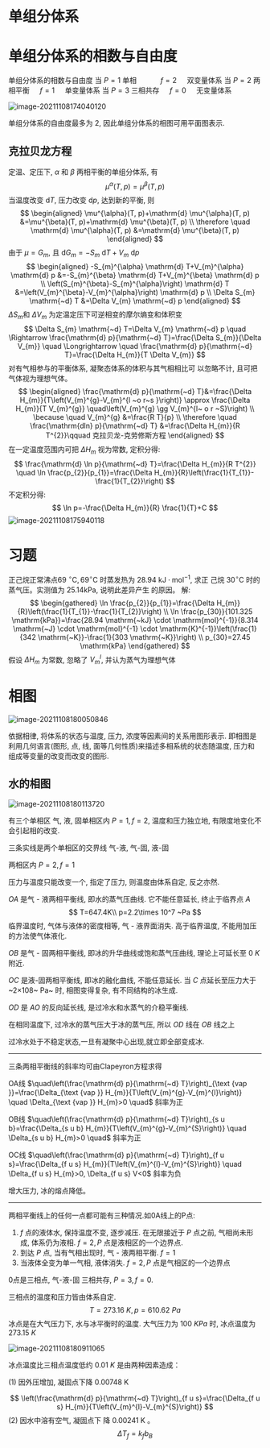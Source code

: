 # 单组分体系

# 单组分体系的相数与自由度

单组分体系的相数与自由度
当 $P=1$ 单相 $\qquad~~~ f=2\quad$ 双变量体系
当 $P=2$ 两相平衡 $\quad f=1 \quad$ 单变量体系
当 $P=3$ 三相共存 $\quad f=0 \quad$ 无变量体系

![image-20211108174040120](image/image-20211108174040120.png)

单组分体系的自由度最多为 $2,$ 因此单组分体系的相图可用平面图表示.

## 克拉贝龙方程

定温、定压下, $\alpha$ 和 $\beta$ 两相平衡的单组分体系, 有
$$
\mu^{\alpha}(T, p)=\mu^{\beta}(T, p)
$$
当温度改变 $\mathrm{d} T$, 压力改变 $\mathrm{d} p$, 达到新的平衡, 则
$$
\begin{aligned}
\mu^{\alpha}(T, p)+\mathrm{d} \mu^{\alpha}(T, p) &=\mu^{\beta}(T, p)+\mathrm{d} \mu^{\beta}(T, p) \\
\therefore \quad \mathrm{d} \mu^{\alpha}(T, p) &=\mathrm{d} \mu^{\beta}(T, p)
\end{aligned}
$$
由于 $\mu=G_{m}$, 且 $\mathrm{d} G_{m}=-S_{m} \mathrm{~d} T+V_{m} \mathrm{~d} p$
$$
\begin{aligned}
-S_{m}^{\alpha} \mathrm{d} T+V_{m}^{\alpha} \mathrm{d} p &=-S_{m}^{\beta} \mathrm{d} T+V_{m}^{\beta} \mathrm{d} p \\
\left(S_{m}^{\beta}-S_{m}^{\alpha}\right) \mathrm{d} T &=\left(V_{m}^{\beta}-V_{m}^{\alpha}\right) \mathrm{d} p \\
\Delta S_{m} \mathrm{~d} T &=\Delta V_{m} \mathrm{~d} p
\end{aligned}
$$
$\Delta S_m$和 $\Delta V_m$ 为定温定压下可逆相变的摩尔熵变和体积变
$$
\Delta S_{m} \mathrm{~d} T=\Delta V_{m} \mathrm{~d} p \quad \Rightarrow \frac{\mathrm{d} p}{\mathrm{~d} T}=\frac{\Delta S_{m}}{\Delta V_{m}} \quad \Longrightarrow \quad \frac{\mathrm{d} p}{\mathrm{~d} T}=\frac{\Delta H_{m}}{T \Delta V_{m}}
$$
对有气相参与的平衡体系, 凝聚态体系的体积与其气相相比可 以忽略不计, 且可把气体视为理想气体。
$$
\begin{aligned}
\frac{\mathrm{d} p}{\mathrm{~d} T}&=\frac{\Delta H_{m}}{T\left(V_{m}^{g}-V_{m}^{l ~o r~s }\right)} \approx \frac{\Delta H_{m}}{T V_{m}^{g}} \quad\left(V_{m}^{g} \gg V_{m}^{l~ o r ~S}\right)  \\
\because \quad V_{m}^{g} &=\frac{R T}{p} \\
\therefore \quad \frac{\mathrm{dln} p}{\mathrm{~d} T} &=\frac{\Delta H_{m}}{R T^{2}}\qquad 克拉贝龙-克劳修斯方程
\end{aligned}
$$
在一定温度范围内可把 $\Delta H_{m}$ 视为常数, 定积分得:
$$
\frac{\mathrm{d} \ln p}{\mathrm{~d} T}=\frac{\Delta H_{m}}{R T^{2}} \quad \ln \frac{p_{2}}{p_{1}}=\frac{\Delta H_{m}}{R}\left(\frac{1}{T_{1}}-\frac{1}{T_{2}}\right)
$$
不定积分得:
$$
\ln p=-\frac{\Delta H_{m}}{R} \frac{1}{T}+C
$$
![image-20211108175940118](image/image-20211108175940118.png)

# 习题

正己烷正常沸点69 ${ }^{\circ} \mathrm{C}, 69^{\circ} \mathrm{C}$ 时蒸发热为 $28.94 \mathrm{~kJ} \cdot \mathrm{mol}^{-1}$, 求正 己烷 $30^{\circ} \mathrm{C}$ 时的蒸气压。实测值为 $25.14 \mathrm{kPa}$, 说明此差异产生 的原因。
解:
$$
\begin{gathered}
\ln \frac{p_{2}}{p_{1}}=\frac{\Delta H_{m}}{R}\left(\frac{1}{T_{1}}-\frac{1}{T_{2}}\right) \\
\ln \frac{p_{30}}{101.325 \mathrm{kPa}}=\frac{28.94 \mathrm{~kJ} \cdot \mathrm{mol}^{-1}}{8.314 \mathrm{~J} \cdot \mathrm{mol}^{-1} \cdot \mathrm{K}^{-1}}\left(\frac{1}{342 \mathrm{~K}}-\frac{1}{303 \mathrm{~K}}\right) \\
p_{30}=27.45 \mathrm{kPa}
\end{gathered}
$$
假设 $\Delta H_{m}$ 为常数, 忽略了 $V_{m}^{l}$, 并认为蒸气为理想气体

# 相图

![image-20211108180050846](image/image-20211108180050846.png)

依据相律, 将体系的状态与温度, 压力, 浓度等因素间的关系用图形表示. 即相图是利用几何语言(图形, 点, 线, 面等几何性质)来描述多相系统的状态随温度, 压力和组成等变量的改变而改变的图形.

## 水的相图

![image-20211108180113720](image/image-20211108180113720.png)

有三个单相区 气, 液, 固单相区内 $P=1,f=2,$ 温度和压力独立地, 有限度地变化不会引起相的改变.

三条实线是两个单相区的交界线 气-液, 气-固, 液-固 

两相区内 $P=2,f=1$

压力与温度只能改变一个, 指定了压力, 则温度由体系自定, 反之亦然.

$OA$ 是气 - 液两相平衡线, 即水的蒸气压曲线. 它不能任意延长, 终止于临界点 $A$
$$
T=647.4K\\
p=2.2\times 10^7 ~Pa
$$
临界温度时, 气体与液体的密度相等, 气 - 液界面消失. 高于临界温度, 不能用加压的方法使气体液化.

$OB$ 是气 - 固两相平衡线, 即冰的升华曲线或饱和蒸气压曲线, 理论上可延长至 $0~K$ 附近.

$OC$ 是液-固两相平衡线, 即冰的融化曲线, 不能任意延长. 当 $C$ 点延长至压力大于 ~2×108~ Pa~ 时, 相图变得复杂, 有不同结构的冰生成.

$OD$ 是 $AO$ 的反向延长线, 是过冷水和水蒸气的介稳平衡线.

在相同温度下, 过冷水的蒸气压大于冰的蒸气压, 所以 $OD$ 线在 $OB$ 线之上

过冷水处于不稳定状态,一旦有凝聚中心出现,就立即全部变成冰.

---

三条两相平衡线的斜率均可由Clapeyron方程求得 

OA线 $\quad\left(\frac{\mathrm{d} p}{\mathrm{~d} T}\right)_{\text {vap }}=\frac{\Delta_{\text {vap }} H_{m}}{T\left(V_{m}^{g}-V_{m}^{l}\right)} \quad \Delta_{\text {vap }} H_{m}>0 \quad$ 斜率为正 

OB线 $\quad\left(\frac{\mathrm{d} p}{\mathrm{~d} T}\right)_{s u b}=\frac{\Delta_{s u b} H_{m}}{T\left(V_{m}^{g}-V_{m}^{S}\right)} \quad \Delta_{s u b} H_{m}>0 \quad$ 斜率为正 

OC线 $\quad\left(\frac{\mathrm{d} p}{\mathrm{~d} T}\right)_{f u s}=\frac{\Delta_{f u s} H_{m}}{T\left(V_{m}^{l}-V_{m}^{S}\right)} \quad \Delta_{f u s} H_{m}>0, \Delta_{f u s} V<0$ 斜率为负

增大压力, 冰的熔点降低。

---

两相平衡线上的任何一点都可能有三种情况.如0A线上的P点:

1.   $f$ 点的液体水, 保持温度不变, 逐步减压. 在无限接近于 $P$ 点之前, 气相尚未形成, 体系仍为液相. $f=2,P$ 点是液相区的一个边界点.
2.   到达 $P$ 点, 当有气相出现时, 气 - 液两相平衡. $f=1$
3.   当液体全变为单一气相, 液体消失. $f=2,P$ 点是气相区的一个边界点

0点是三相点, 气-液-固 三相共存, $P=3,f=0$. 

三相点的温度和压力皆由体系自定.
$$
T = 273.16 ~K,p = 610.62 ~Pa
$$
冰点是在大气压力下, 水与冰平衡时的温度. 大气压力为 $100~ KPa$ 时, 冰点温度为 $273.15~K$

![image-20211108180911065](image/image-20211108180911065.png)

冰点温度比三相点温度低约 $0.01 ~K$ 是由两种因素造成：

(1) 因外压增加, 凝固点下降 $0.00748 \mathrm{~K}$


$$
\left(\frac{\mathrm{d} p}{\mathrm{~d} T}\right)_{f u s}=\frac{\Delta_{f u s} H_{m}}{T\left(V_{m}^{l}-V_{m}^{S}\right)}
$$
(2) 因水中溶有空气, 凝固点下 降 $0.00241 \mathrm{~K}$ 。
$$
\Delta T_{f}=k_{f} b_{B}
$$
